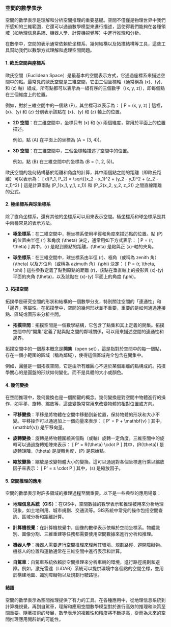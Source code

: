### 空間的數學表示

空間的數學表示是理解和分析空間推理的重要基礎。空間不僅僅是物理世界中我們所感知的三維範圍，它還可以通過數學模型來進行描述，這使得我們能夠在各種領域（如地理信息系統、機器人學、計算機視覺等）中進行推理和分析。

在數學中，空間的表示通常依賴於坐標系、幾何結構以及拓撲結構等工具，這些工具幫助我們以數學方式理解和處理空間問題。

#### 1. **歐氏空間與座標系**

歐氏空間（Euclidean Space）是最基本的空間表示方式，它通過座標系來描述空間中的點。最常見的歐氏空間是三維空間，它由三個坐標軸（通常稱為 \(x\)、\(y\)、和 \(z\) 軸）組成，所有點都可以表示為一組有序的三個數字（\(x, y, z\)），即每個點在三個維度上的位置。

例如，對於三維空間中的一個點 \(P\)，其坐標可以表示為：
\[
P = (x, y, z)
\]
這裡，\(x\)、\(y\) 和 \(z\) 分別表示該點在 \(x\)、\(y\) 和 \(z\) 軸上的位置。

- **2D 空間**：在二维空間中，坐標只有 \(x\) 和 \(y\) 兩個維度，常用於平面上的位置描述。
  
  例如，點 \(A\) 在平面上的坐標為 \(A = (3, 4)\)。

- **3D 空間**：在三維空間中，三個坐標軸描述了空間中的位置。

  例如，點 \(B\) 在三維空間中的坐標為 \(B = (1, 2, 5)\)。

歐氏空間的幾何結構基於距離和角度的計算，其中兩個點之間的距離（即歐氏距離）可以表示為：
\[
d(P_1, P_2) = \sqrt{(x_2 - x_1)^2 + (y_2 - y_1)^2 + (z_2 - z_1)^2}
\]
這是計算兩點 \(P_1(x_1, y_1, z_1)\) 和 \(P_2(x_2, y_2, z_2)\) 之間直線距離的公式。

#### 2. **極坐標系與球坐標系**

除了直角坐標系，還有其他的坐標系可以用來表示空間。極坐標系和球坐標系是其中兩種常見的表示方法。

- **極坐標系**：在二維空間中，極坐標系使用半徑和角度來描述點的位置。點 \(P\) 的位置由半徑 \(r\) 和角度 \(\theta\) 決定，通常用如下方式表示：
\[
P = (r, \theta)
\]
其中，\(r\) 是點到原點的距離，\(\theta\) 是點與正 \(x\)-軸的夾角。

- **球坐標系**：在三維空間中，球坐標系由半徑 \(r\)、極角（或稱為 zenith 角）\(\theta\) 以及方位角（或稱為 azimuth 角）\(\phi\) 決定：
\[
P = (r, \theta, \phi)
\]
這些參數定義了點到原點的距離 \(r\)，該點在垂直軸上的投影與 \(x\)-\(y\) 平面的夾角 \(\theta\)，以及該點在 \(x\)-\(y\) 平面上的角度 \(\phi\)。

#### 3. **拓撲空間**

拓撲學是研究空間的形狀和結構的一個數學分支，特別關注空間的「連通性」和「邊界」等屬性。在拓撲學中，空間的幾何形狀並不重要，重要的是如何通過連接點、區域或圖形來分析空間。

- **拓撲空間**：拓撲空間是一個數學結構，它包含了點集和其上定義的開集。拓撲空間中的“開集”定義了點與點之間的鄰域關係，可以用來描述空間的連通性和邊界。

拓撲空間中的一個基本概念是**開集**（open set），這是指對於空間中的每一個點，存在一個小範圍的區域（稱為鄰域），使得這個區域完全包含在開集中。

例如，圓盤是一個拓撲空間，它是由所有離圓心不遠於某個距離的點構成的。拓撲學關心的是圓盤的形狀如何變化，而不是具體的大小或顏色。

#### 4. **幾何變換**

在空間推理中，幾何變換也是一個關鍵的概念。幾何變換是對空間中物體進行的操作，如平移、旋轉、縮放等，這些變換常常用來改變物體的相對位置或方向。

- **平移變換**：平移是將物體在空間中移動到新位置，保持物體的形狀和大小不變。平移操作可以通過加上一個向量來表示：
  \[
  P' = P + \mathbf{v}
  \]
  其中，\(\mathbf{v}\) 是平移向量。

- **旋轉變換**：旋轉是將物體圍繞某個點（或軸）旋轉一定角度。三維空間中的旋轉可以通過旋轉矩陣來表示：
  \[
  P' = R(\theta) \cdot P
  \]
  其中，\(R(\theta)\) 是旋轉矩陣，\(\theta\) 是旋轉角度，\(P\) 是原始點。

- **縮放變換**：縮放是改變物體大小的變換。這可以通過對各個坐標進行乘以縮放因子來表示：
  \[
  P' = s \cdot P
  \]
  其中，\(s\) 是縮放因子。

#### 5. **空間推理的應用**

空間的數學表示對許多領域的推理過程至關重要。以下是一些典型的應用場景：

- **地理信息系統（GIS）**：在GIS中，空間數據的數學表示和推理被用來分析地理現象，如土地利用、城市規劃、交通流等。GIS系統中常見的操作包括空間查詢、區域分析和距離計算。

- **計算機視覺**：在計算機視覺中，圖像的數學表示依賴於空間坐標系。物體識別、圖像分割、三維重建等任務都需要使用空間數據來進行分析和推理。

- **機器人學**：機器人需要進行空間推理來理解其環境、規劃路徑、避開障礙物。機器人的位置和運動通常在三維空間中進行表示和計算。

- **自駕車**：自駕車系統依賴於空間推理來分析車輛的環境，進行路徑規劃和避障。例如，激光雷達（LiDAR）系統可以提供環境中各個點的空間坐標，並用於構建地圖、識別障礙物以及規劃行駛路徑。

#### 結語

空間的數學表示為空間推理提供了有力的工具。在各種應用中，從地理信息系統到計算機視覺，再到自駕車，理解和應用空間數學模型對於進行高效的推理和決策至關重要。隨著技術的發展，數學表示的複雜性和精度將不斷提高，從而為未來的空間推理應用開辟新的可能性。
